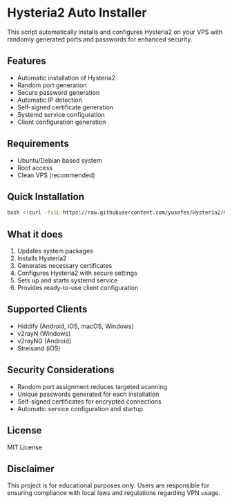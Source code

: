 # Hysteria2 Auto Installer

This script automatically installs and configures Hysteria2 on your VPS with randomly generated ports and passwords for enhanced security.

## Features

- Automatic installation of Hysteria2
- Random port generation
- Secure password generation
- Automatic IP detection
- Self-signed certificate generation
- Systemd service configuration
- Client configuration generation

## Requirements

- Ubuntu/Debian based system
- Root access
- Clean VPS (recommended)

## Quick Installation

```bash
bash <(curl -fsSL https://raw.githubusercontent.com/yusefes/Hysteria2/main/setup_hysteria2.sh)
```

## What it does

1. Updates system packages
2. Installs Hysteria2
3. Generates necessary certificates
4. Configures Hysteria2 with secure settings
5. Sets up and starts systemd service
6. Provides ready-to-use client configuration

## Supported Clients

- Hiddify (Android, iOS, macOS, Windows)
- v2rayN (Windows)
- v2rayNG (Android)
- Streisand (iOS)

## Security Considerations

- Random port assignment reduces targeted scanning
- Unique passwords generated for each installation
- Self-signed certificates for encrypted connections
- Automatic service configuration and startup

## License

MIT License

## Disclaimer

This project is for educational purposes only. Users are responsible for ensuring compliance with local laws and regulations regarding VPN usage.
